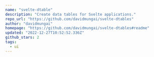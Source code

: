 ```yaml
---
name: "svelte-dtable"
description: "Create data tables for Svelte applications."
repo_url: "https://github.com/davidmungai/svelte-dtables"
author: "davidmungai"
homepage: "https://github.com/davidmungai/svelte-dtables#readme"
updated: "2022-12-27T10:52:52.336Z"
github_stars: 2
tags: 
  - ui
---
```

